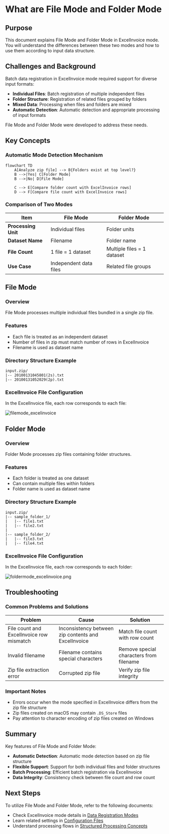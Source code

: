 # What are File Mode and Folder Mode

## Purpose

This document explains File Mode and Folder Mode in ExcelInvoice mode. You will understand the differences between these two modes and how to use them according to input data structure.

## Challenges and Background

Batch data registration in ExcelInvoice mode required support for diverse input formats:

- **Individual Files**: Batch registration of multiple independent files
- **Folder Structure**: Registration of related files grouped by folders
- **Mixed Data**: Processing when files and folders are mixed
- **Automatic Detection**: Automatic detection and appropriate processing of input formats

File Mode and Folder Mode were developed to address these needs.

## Key Concepts

### Automatic Mode Detection Mechanism

```mermaid
flowchart TD
    A[Analyze zip file] --> B{Folders exist at top level?}
    B -->|Yes| C[Folder Mode]
    B -->|No| D[File Mode]
    
    C --> E[Compare folder count with ExcelInvoice rows]
    D --> F[Compare file count with ExcelInvoice rows]
```

### Comparison of Two Modes

| Item | File Mode | Folder Mode |
|------|-----------|-------------|
| **Processing Unit** | Individual files | Folder units |
| **Dataset Name** | Filename | Folder name |
| **File Count** | 1 file = 1 dataset | Multiple files = 1 dataset |
| **Use Case** | Independent data files | Related file groups |

## File Mode

### Overview

File Mode processes multiple individual files bundled in a single zip file.

### Features

- Each file is treated as an independent dataset
- Number of files in zip must match number of rows in ExcelInvoice
- Filename is used as dataset name

### Directory Structure Example

```shell title="File Mode Input Structure"
input.zip/
|-- 20100131045801(2s).txt
|-- 20100131052029(2p).txt
```

### ExcelInvoice File Configuration

In the ExcelInvoice file, each row corresponds to each file:

![filemode_excelinvoice](../../img/filemode_excelinvoice.png)

## Folder Mode

### Overview

Folder Mode processes zip files containing folder structures.

### Features

- Each folder is treated as one dataset
- Can contain multiple files within folders
- Folder name is used as dataset name

### Directory Structure Example

```shell title="Folder Mode Input Structure"
input.zip/
|-- sample_folder_1/
|   |-- file1.txt
|   |-- file2.txt
|
|-- sample_folder_2/
|   |-- file3.txt
|   |-- file4.txt
```

### ExcelInvoice File Configuration

In the ExcelInvoice file, each row corresponds to each folder:

![foldermode_excelinvoice.png](../../img/foldermode_excelinvoice.png)

## Troubleshooting

### Common Problems and Solutions

| Problem | Cause | Solution |
|---------|-------|----------|
| File count and ExcelInvoice row mismatch | Inconsistency between zip contents and ExcelInvoice | Match file count with row count |
| Invalid filename | Filename contains special characters | Remove special characters from filename |
| Zip file extraction error | Corrupted zip file | Verify zip file integrity |

### Important Notes

- Errors occur when the mode specified in ExcelInvoice differs from the zip file structure
- Zip files created on macOS may contain `.DS_Store` files
- Pay attention to character encoding of zip files created on Windows

## Summary

Key features of File Mode and Folder Mode:

- **Automatic Detection**: Automatic mode detection based on zip file structure
- **Flexible Support**: Support for both individual files and folder structures
- **Batch Processing**: Efficient batch registration via ExcelInvoice
- **Data Integrity**: Consistency check between file count and row count

## Next Steps

To utilize File Mode and Folder Mode, refer to the following documents:

- Check ExcelInvoice mode details in [Data Registration Modes](mode.en.md)
- Learn related settings in [Configuration Files](config.en.md)
- Understand processing flows in [Structured Processing Concepts](../structured_process/structured.en.md)

